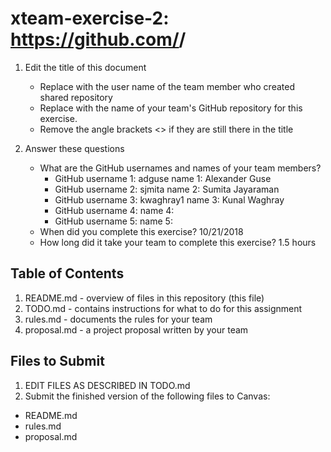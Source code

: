 # xteam-exercise-2: https://github.com/<UserName>/<GitHubRepositoryName>

1. Edit the title of this document
   * Replace <UserName> with the user name of the team member who created shared repository
   * Replace <GitHubRepositoryName> with the name of your team's GitHub repository for this exercise.
   * Remove the angle brackets <> if they are still there in the title

2. Answer these questions
   * What are the GitHub usernames and names of your team members?
       * GitHub username 1: adguse      name 1: Alexander Guse
       * GitHub username 2: sjmita      name 2: Sumita Jayaraman
       * GitHub username 3: kwaghray1   name 3: Kunal Waghray
       * GitHub username 4:       name 4:
       * GitHub username 5:       name 5:
   * When did you complete this exercise? 10/21/2018
   * How long did it take your team to complete this exercise? 1.5 hours

## Table of Contents

1. README.md - overview of files in this repository (this file)
2. TODO.md - contains instructions for what to do for this assignment
3. rules.md - documents the rules for your team
4. proposal.md - a project proposal written by your team

## Files to Submit

1. EDIT FILES AS DESCRIBED IN TODO.md
2. Submit the finished version of the following files to Canvas:

* README.md
* rules.md
* proposal.md
